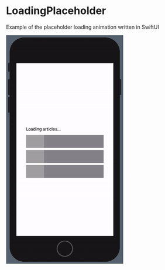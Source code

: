 # LoadingPlaceholder

Example of the placeholder loading animation written in SwiftUI

![](loading_animation.gif)
